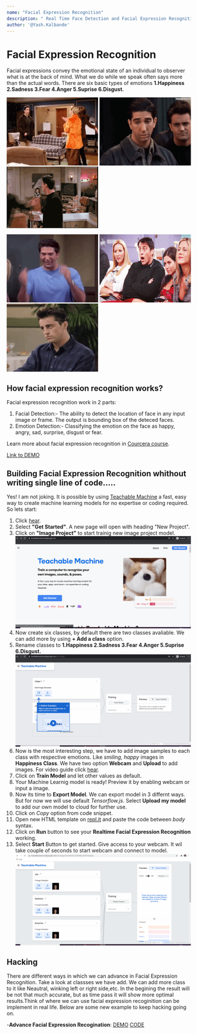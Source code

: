 ```yaml
---
name: "Facial Expression Recognition"
description: " Real Time Face Detection and Facial Expression Recognition"
author: '@Yash.Kalbande'
---
```


# Facial Expression Recognition

Facial expressions convey the emotional state of an individual to observer what is at the back of mind. What we do while we speak often says more than the actual words. There are six basic types of emotions
__1.Happiness 2.Sadness 3.Fear 4.Anger 5.Suprise 6.Disgust.__

![](images/happy1.gif) ![](images/sad1.gif) ![](images/fear1.gif) <br />

![](images/angry1.gif) ![](images/suprise1.gif) ![](images/disgust1.gif)


## How facial expression recognition works?
Facial expression recognition work in 2 parts:
1. Facial Detection:- The ability to detect the location of face in any input image or frame. The output is bounding box of the deteced faces.<br />
2. Emotion Detection:- Classifying the emotion on the face as happy, angry, sad, surprise, disgust or fear.<br />

Learn more about facial expression recognition in [Courcera course](https://www.coursera.org/projects/facial-expression-recognition-keras).

[Link to DEMO](https://facialexpressionrecognition.yashkalbande.repl.co/)
## Building Facial Expression Recognition whithout writing single line of code.....
Yes! I am not joking. It is possible by using [Teachable Machine](https://teachablemachine.withgoogle.com/) a fast, easy way to create machine learning models for no expertise or coding required. So lets start:<br />
1. Click [hear](https://teachablemachine.withgoogle.com/).<br />
2. Select __"Get Started"__. A new page will open with heading "New Project".<br />
3. Click on __"Image Project"__ to start trainig new image project model.<br />
![](images/create.gif)<br />
4. Now create six classes, by default there are two classes avaliable. We can add more by using __+ Add a class__ option. <br />
5. Rename classes to __1.Happiness 2.Sadness 3.Fear 4.Anger 5.Suprise 6.Disgust.__<br />
![](images/AddClass.gif)<br />
6. Now is the most interesting step, we have to add image samples to each class with respective emotions. Like _smiling, happy_ images in __Happiness Class__. We have two option __Webcam__ and __Upload__ to add images. For video guide click [hear](https://youtu.be/DFBbSTvtpy4).<br />
7. Click on __Train Model__ and let other values as default.<br />
8. Your Machine Learnig model is ready! Preview it by enabling webcam or input a image.<br />
9. Now its time to __Export Model__. We can export model in 3 differnt ways. But for now we will use default _Tensorflow.js_. Select __Upload my model__ to add our own model to cloud for further use.<br />
10. Click on _Copy_ option from code snippet.<br />
11. Open new HTML template on [repl.it](https://repl.it/languages/html) and paste the code between _body_ syntax.<br />
12. Click on __Run__ button to see your __Realtime Facial Expression Recognition__ working.<br />
13. Select __Start__ Button to get started. Give access to your webcam. It wil take couple of seconds to start webcam and connect to model.<br />
![](images/Export.gif)<br />

## Hacking
There are different ways in which we can advance in Facial Expression Recognition. Take a look at classses we have add. We can add more class to it like Neautral, winking left or right side,etc. In the begining the result will be not that much accurate, but as time pass it will show more optimal results.Think of where we can use facial expression recoginition can be implement in real life. Below are some new example to keep hacking going on.<br />

-**Advance Facial Expression Recogination**: [DEMO](https://AdvanceFER.yashkalbande.repl.co) [CODE](https://repl.it/@YashKalbande/AdvanceFER#index.html) <br />


